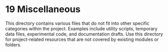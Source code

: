 # 19 Miscellaneous

This directory contains various files that do not fit into other specific categories within the project. Examples include utility scripts, temporary data files, experimental code, and documentation drafts. Use this directory for project-related resources that are not covered by existing modules or folders.
